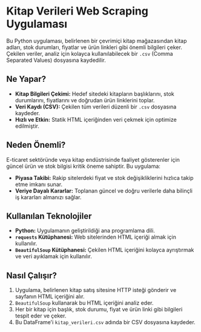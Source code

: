 # Kitap Verileri Web Scraping Uygulaması

Bu Python uygulaması, belirlenen bir çevrimiçi kitap mağazasından kitap adları, stok durumları, fiyatlar ve ürün linkleri gibi önemli bilgileri çeker. Çekilen veriler, analiz için kolayca kullanılabilecek bir `.csv` (Comma Separated Values) dosyasına kaydedilir.

## Ne Yapar?

* **Kitap Bilgileri Çekimi:** Hedef sitedeki kitapların başlıklarını, stok durumlarını, fiyatlarını ve doğrudan ürün linklerini toplar.
* **Veri Kaydı (CSV):** Çekilen tüm verileri düzenli bir `.csv` dosyasına kaydeder.
* **Hızlı ve Etkin:** Statik HTML içeriğinden veri çekmek için optimize edilmiştir.

## Neden Önemli?

E-ticaret sektöründe veya kitap endüstrisinde faaliyet gösterenler için güncel ürün ve stok bilgisi kritik öneme sahiptir. Bu uygulama:

* **Piyasa Takibi:** Rakip sitelerdeki fiyat ve stok değişikliklerini hızlıca takip etme imkanı sunar.
* **Veriye Dayalı Kararlar:** Toplanan güncel ve doğru verilerle daha bilinçli iş kararları almanızı sağlar.

## Kullanılan Teknolojiler

* **Python:** Uygulamanın geliştirildiği ana programlama dili.
* **`requests` Kütüphanesi:** Web sitelerinden HTML içeriği almak için kullanılır.
* **`BeautifulSoup` Kütüphanesi:** Çekilen HTML içeriğini kolayca ayrıştırmak ve veri ayıklamak için kullanılır.

## Nasıl Çalışır?

1.  Uygulama, belirlenen kitap satış sitesine HTTP isteği gönderir ve sayfanın HTML içeriğini alır.
2.  `BeautifulSoup` kullanarak bu HTML içeriğini analiz eder.
3.  Her bir kitap için başlık, stok durumu, fiyat ve ürün linki gibi bilgileri tespit eder ve çeker.
4.  Bu DataFrame'i `kitap_verileri.csv` adında bir CSV dosyasına kaydeder.
